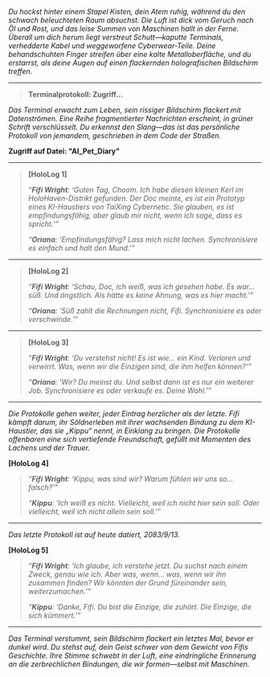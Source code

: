 _Du hockst hinter einem Stapel Kisten, dein Atem ruhig, während du den schwach beleuchteten Raum absuchst. Die Luft ist dick vom Geruch nach Öl und Rost, und das leise Summen von Maschinen hallt in der Ferne. Überall um dich herum liegt verstreut Schutt—kaputte Terminals, verhedderte Kabel und weggeworfene Cyberwear-Teile. Deine behandschuhten Finger streifen über eine kalte Metalloberfläche, und du erstarrst, als deine Augen auf einen flackernden holografischen Bildschirm treffen._

---

> **Terminalprotokoll: Zugriff...**

_Das Terminal erwacht zum Leben, sein rissiger Bildschirm flackert mit Datenströmen. Eine Reihe fragmentierter Nachrichten erscheint, in grüner Schrift verschlüsselt. Du erkennst den Slang—das ist das persönliche Protokoll von jemandem, geschrieben in dem Code der Straßen._

**Zugriff auf Datei: "AI_Pet_Diary"**

---

> **[HoloLog 1]**
>
> _“**Fifi Wright**: ‘Guten Tag, Choom. Ich habe diesen kleinen Kerl im HoloHaven-Distrikt gefunden. Der Doc meinte, es ist ein Prototyp eines KI-Haustiers von TaiXing Cybernetic. Sie glauben, es ist empfindungsfähig, aber glaub mir nicht, wenn ich sage, dass es spricht.’”_
>
> _“**Oriana**: ‘Empfindungsfähig? Lass mich nicht lachen. Synchronisiere es einfach und halt den Mund.’”_

---

> **[HoloLog 2]**
>
> _“**Fifi Wright**: ‘Schau, Doc, ich weiß, was ich gesehen habe. Es war… süß. Und ängstlich. Als hätte es keine Ahnung, was es hier macht.’”_
>
> _“**Oriana**: ‘Süß zahlt die Rechnungen nicht, Fifi. Synchronisiere es oder verschwinde.’”_

---

> **[HoloLog 3]**
>
> _“**Fifi Wright**: ‘Du verstehst nicht! Es ist wie… ein Kind. Verloren und verwirrt. Was, wenn wir die Einzigen sind, die ihm helfen können?’”_
>
> _“**Oriana**: ‘Wir? Du meinst du. Und selbst dann ist es nur ein weiterer Job. Synchronisiere es oder verkaufe es. Deine Wahl.’”_

---

_Die Protokolle gehen weiter, jeder Eintrag herzlicher als der letzte. Fifi kämpft darum, ihr Söldnerleben mit ihrer wachsenden Bindung zu dem KI-Haustier, das sie „Kippu“ nennt, in Einklang zu bringen. Die Protokolle offenbaren eine sich vertiefende Freundschaft, gefüllt mit Momenten des Lachens und der Trauer._

**[HoloLog 4]**

> _“**Fifi Wright**: ‘Kippu, was sind wir? Warum fühlen wir uns so… falsch?’”_
>
> _“**Kippu**: ‘Ich weiß es nicht. Vielleicht, weil ich nicht hier sein soll. Oder vielleicht, weil ich nicht allein sein soll.’”_

---

_Das letzte Protokoll ist auf heute datiert, 2083/9/13._

**[HoloLog 5]**

> _“**Fifi Wright**: ‘Ich glaube, ich verstehe jetzt. Du suchst nach einem Zweck, genau wie ich. Aber was, wenn… was, wenn wir ihn zusammen finden? Wir könnten der Grund füreinander sein, weiterzumachen.’”_
>
> _“**Kippu**: ‘Danke, Fifi. Du bist die Einzige, die zuhört. Die Einzige, die sich kümmert.’”_

---

_Das Terminal verstummt, sein Bildschirm flackert ein letztes Mal, bevor er dunkel wird. Du stehst auf, dein Geist schwer von dem Gewicht von Fifis Geschichte. Ihre Stimme schwebt in der Luft, eine eindringliche Erinnerung an die zerbrechlichen Bindungen, die wir formen—selbst mit Maschinen._
